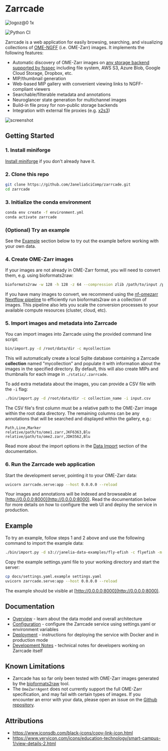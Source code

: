 # Zarrcade 

![logoz@0 1x](https://github.com/user-attachments/assets/21e45ddf-f53b-4391-9014-e1cad0243e7e)

![Python CI](https://github.com/JaneliaSciComp/zarrcade/actions/workflows/python-ci.yml/badge.svg)

Zarrcade is a web application for easily browsing, searching, and visualizing collections of [OME-NGFF](https://github.com/ome/ngff) (i.e. OME-Zarr) images. It implements the following features:

* Automatic discovery of OME-Zarr images on [any storage backend supported by fsspec](https://filesystem-spec.readthedocs.io/en/latest/api.html#other-known-implementations) including file system, AWS S3, Azure Blob, Google Cloud Storage, Dropbox, etc.
* MIP/thumbnail generation
* Web-based MIP gallery with convenient viewing links to NGFF-compliant viewers
* Searchable/filterable metadata and annotations
* Neuroglancer state generation for multichannel images
* Build-in file proxy for non-public storage backends
* Integration with external file proxies (e.g. [x2s3](https://github.com/JaneliaSciComp/x2s3))
 
![screenshot](https://github.com/user-attachments/assets/15ff03b4-2c90-4307-9771-fb6041676588)


## Getting Started

### 1. Install miniforge

[Install miniforge]([https://docs.conda.io/en/latest/miniforge.html](https://github.com/conda-forge/miniforge)) if you don't already have it.


### 2. Clone this repo

```bash
git clone https://github.com/JaneliaSciComp/zarrcade.git
cd zarrcade
```

### 3. Initialize the conda environment

```bash
conda env create -f environment.yml
conda activate zarrcade
```


### (Optional) Try an example

See the [Example](#example) section below to try out the example before working with your own data.


### 4. Create OME-Zarr images

If your images are not already in OME-Zarr format, you will need to convert them, e.g. using bioformats2raw:

```bash
bioformats2raw -w 128 -h 128 -z 64 --compression zlib /path/to/input /path/to/zarr
```

If you have many images to convert, we recommend using the [nf-omezarr Nextflow pipeline](https://github.com/JaneliaSciComp/nf-omezarr) to efficiently run bioformats2raw on a collection of images. This pipeline also lets you scale the conversion processes to your available compute resources (cluster, cloud, etc).


### 5. Import images and metadata into Zarrcade

You can import images into Zarrcade using the provided command line script:

```bash
bin/import.py -d /root/data/dir -c mycollection
```

This will automatically create a local Sqlite database containing a Zarrcade **collection** named "mycollection" and populate it with information about the images in the specified directory. By default, this will also create MIPs and thumbnails for each image in `./static/.zarrcade`. 

To add extra metadata about the images, you can provide a CSV file with the `-i` flag:

```bash
./bin/import.py -d /root/data/dir -c collection_name -i input.csv
```

The CSV file's first column must be a relative path to the OME-Zarr image within the root data directory. The remaining columns can be any annotations that will be searched and displayed within the gallery, e.g.:

```csv
Path,Line,Marker
relative/path/to/ome1.zarr,JKF6363,Blu
relative/path/to/ome2.zarr,JDH3562,Blu
```

Read more about the import options in the [Data Import](./docs/DataImport.md) section of the documentation.


### 6. Run the Zarrcade web application

Start the development server, pointing it to your OME-Zarr data:

```bash
uvicorn zarrcade.serve:app --host 0.0.0.0 --reload
```

Your images and annotations will be indexed and browseable at [http://0.0.0.0:8000](http://0.0.0.0:8000). Read the documentation below for more details on how to configure the web UI and deploy the service in production.


## Example

To try an example, follow steps 1 and 2 above and use the following command to import the example data:

```bash
./bin/import.py -d s3://janelia-data-examples/fly-efish -c flyefish -m docs/flyefish-example.csv
```

Copy the example settings.yaml file to your working directory and start the server:

```bash
cp docs/settings.yaml.example settings.yaml
uvicorn zarrcade.serve:app --host 0.0.0.0 --reload
```

The example should be visible at [http://0.0.0.0:8000](http://0.0.0.0:8000).


## Documentation

* [Overview](./docs/Overview.md) - learn about the data model and overall architecture
* [Configuration](./docs/Configuration.md) - configure the Zarrcade service using settings.yaml or environment variables
* [Deployment](./docs/Deployment.md) - instructions for deploying the service with Docker and in production mode
* [Development Notes](./docs/Development.md) - technical notes for developers working on Zarrcade itself


## Known Limitations

* Zarrcade has so far only been tested with OME-Zarr images generated by the [bioformats2raw](https://github.com/ome/bioformats2raw) tool.
* The `OmeZarrAgent` does not currently support the full OME-Zarr specification, and may fail with certain types of images. If you encounter an error with your data, please open an issue on the [Github repository](https://github.com/JaneliaSciComp/zarrcade/issues).


## Attributions

* <https://www.iconsdb.com/black-icons/copy-link-icon.html>
* <https://www.veryicon.com/icons/education-technology/smart-campus-1/view-details-2.html>
